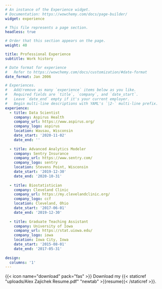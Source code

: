 ```yaml
---
# An instance of the Experience widget.
# Documentation: https://wowchemy.com/docs/page-builder/
widget: experience

# This file represents a page section.
headless: true

# Order that this section appears on the page.
weight: 40

title: Professional Experience
subtitle: Work history

# Date format for experience
#   Refer to https://wowchemy.com/docs/customization/#date-format
date_format: Jan 2006

# Experiences.
#   Add/remove as many `experience` items below as you like.
#   Required fields are `title`, `company`, and `date_start`.
#   Leave `date_end` empty if it's your current employer.
#   Begin multi-line descriptions with YAML's `|2-` multi-line prefix.
experience:
  - title: Data Scientist
    company: Aspirus Health
    company_url: https://www.aspirus.org/
    company_logo: aspirus
    location: Wausau, Wisconsin
    date_start: '2020-11-02'
    date_end: ''
    
  - title: Advanced Analytics Modeler
    company: Sentry Insurance
    company_url: https://www.sentry.com/
    company_logo: sentry
    location: Stevens Point, Wisconsin
    date_start: '2019-12-30'
    date_end: '2020-10-31'
    
  - title: Biostatistician
    company: Cleveland Clinic
    company_url: https://my.clevelandclinic.org/
    company_logo: ccf
    location: Cleveland, Ohio
    date_start: '2017-06-01'
    date_end: '2019-12-30'
  
  - title: Graduate Teaching Assistant
    company: University of Iowa
    company_url: https://stat.uiowa.edu/
    company_logo: iowa
    location: Iowa City, Iowa
    date_start: '2015-08-01'
    date_end: '2017-05-31'
    
design:
  columns: '1'
---
```


{{< icon name="download" pack="fas" >}} Download my {{< staticref "uploads/Alex Zajichek Resume.pdf" "newtab" >}}resume{{< /staticref >}}.